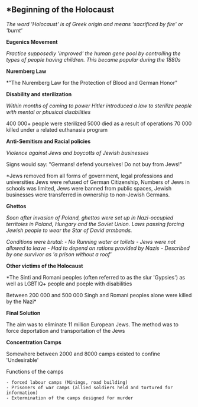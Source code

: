## *Beginning of the Holocaust

*The word 'Holocaust' is of Greek origin and means 'sacrificed by fire' or 'burnt'*

**Eugenics Movement**

*Practice supposedly 'improved' the human gene pool by controlling the types of people having children. This became popular during the 1880s*

**Nuremberg Law**

*"The Nuremberg Law for the Protection of Blood and German Honor" 

**Disability and sterilization**

*Within months of coming to power Hitler introduced a law to sterilize people with mental or phusical disabilities*

400 000+ people were sterilized
5000 died as a result of operations
70 000 killed under a related euthanasia program

**Anti-Semitism and Racial policies**

*Violence against Jews and boycotts of Jewish businesses*

Signs would say: "Germans! defend yourselves! Do not buy from Jews!"

*Jews removed from all forms of government, legal professions and universities
Jews were refused of German Citizenship, Numbers of Jews in schools was limited, Jews were banned from public spaces, Jewish businesses were transferred in ownership to non-Jewish Germans.

**Ghettos**

*Soon after invasion of Poland, ghettos were set up in Nazi-occupied territoies in Poland, Hungary and the Soviet Union. Laws passing forcing Jewish people to wear the Star of David armbands.*

*Conditions were brutal:
	- No Running water or toilets
	- Jews were not allowed to leave
	- Had to depend on rations provided by Nazis
	- Described by one survivor as 'a prison without a roof'*

**Other victims of the Holocaust**

*The Sinti and Romani peoples (often referred to as the slur 'Gypsies') as well as LGBTIQ+ people and poeple with disabilities

Between 200 000 and 500 000 Singh and Romani peoples alone were killed by the Nazi*

**Final Solution**

The aim was to eliminate 11 million European Jews.
The method was to force deportation and transportation of the Jews

**Concentration Camps**

Somewhere between 2000 and 8000 camps existed to confine 'Undesirable'

Functions of the camps

	- forced labour camps (Minings, road building)
	- Prisoners of war camps (allied soldiers held and tortured for information)
	- Extermination of the camps designed for murder
